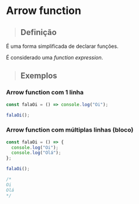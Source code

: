 # Arrow function

> ## **Definição**

É uma forma simplificada de declarar funções.

É considerado uma _function expression_.

> ## **Exemplos**

### **Arrow function com 1 linha**

```js
const falaOi = () => console.log("Oi");

falaOi();
```

### **Arrow function com múltiplas linhas (bloco)**

```js
const falaOi = () => {
  console.log("Oi");
  console.log("Olá");
};

falaOi();

/*
Oi
Olá
*/
```
